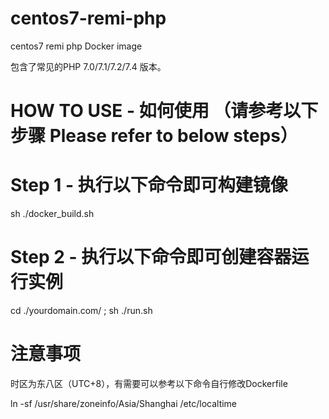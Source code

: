 # centos7-remi-php
centos7 remi php Docker image

包含了常见的PHP 7.0/7.1/7.2/7.4 版本。
# HOW TO USE - 如何使用 （请参考以下步骤 Please refer to below steps）
# Step 1 - 执行以下命令即可构建镜像
sh ./docker_build.sh 
# Step 2 - 执行以下命令即可创建容器运行实例
cd ./yourdomain.com/ ; sh ./run.sh
# 注意事项
时区为东八区（UTC+8），有需要可以参考以下命令自行修改Dockerfile

ln -sf /usr/share/zoneinfo/Asia/Shanghai /etc/localtime
